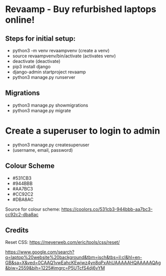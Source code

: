 # Revaamp - Buy refurbished laptops online!

## Steps for initial setup:

 - python3 -m venv revaampvenv (create a venv)
 - source revaampvenv/bin/activate (activates venv)
 - deactivate (deactivate)
 - pip3 install django
 - django-admin startproject revaamp
 - python3 manage.py runserver

## Migrations

 - python3 manage.py showmigrations
 - python3 manage.py migrate

# Create a superuser to login to admin

 - python3 manage.py createsuperuser
 - (username, email, password)

## Colour Scheme

 - #531CB3
 - #944BBB
 - #AA7BC3
 - #CC92C2
 - #DBA8AC

 Source for colour scheme: https://coolors.co/531cb3-944bbb-aa7bc3-cc92c2-dba8ac

 ## Credits

 Reset CSS: https://meyerweb.com/eric/tools/css/reset/

 https://www.google.com/search?q=laptop%20website%20background&tbm=isch&tbs=il:cl&hl=en-GB&sa=X&ved=0CAAQ1vwEahcKEwjwz4yn8qPxAhUAAAAAHQAAAAAQAg&biw=2559&bih=1225#imgrc=P5UTcfS4dj6vYM